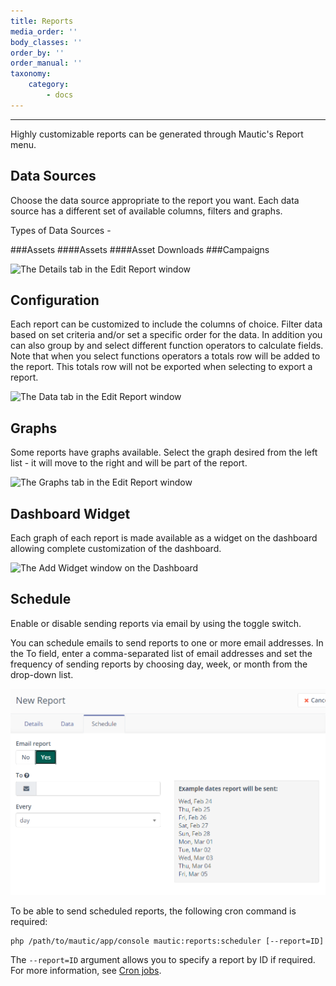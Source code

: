 ```yaml
---
title: Reports
media_order: ''
body_classes: ''
order_by: ''
order_manual: ''
taxonomy:
    category:
        - docs
---
```


-----------

Highly customizable reports can be generated through Mautic's Report menu.

## Data Sources

Choose the data source appropriate to the report you want. Each data source has a different set of available columns, filters and graphs.

Types of Data Sources - 

###Assets
####Assets
####Asset Downloads
###Campaigns

![The Details tab in the Edit Report window](data-source.png)

## Configuration

Each report can be customized to include the columns of choice. Filter data based on set criteria and/or set a specific order for the data.
In addition you can also group by and select different function operators to calculate fields. Note that when you select functions operators a totals row will be added to the report. This totals row will not be exported when selecting to export a report.

![The Data tab in the Edit Report window](config.png)

## Graphs

Some reports have graphs available. Select the graph desired from the left list - it will move to the right and will be part of the report.

![The Graphs tab in the Edit Report window](graphs.png)

## Dashboard Widget

Each graph of each report is made available as a widget on the dashboard allowing complete customization of the dashboard.

![The Add Widget window on the Dashboard](widget.png)

## Schedule

Enable or disable sending reports via email by using the toggle switch.

You can schedule emails to send reports to one or more email addresses. In the To field, enter a comma-separated list of email addresses and set the frequency of sending reports by choosing day, week, or month from the drop-down list.

![The Schedule tab in the Edit Report window](schedule.png)

To be able to send scheduled reports, the following cron command is required:

```
php /path/to/mautic/app/console mautic:reports:scheduler [--report=ID]
```
The `--report=ID` argument allows you to specify a report by ID if required. For more information, see [Cron jobs][cron-jobs].

[cron-jobs]: </setup/cron-jobs#send-scheduled-reports>
